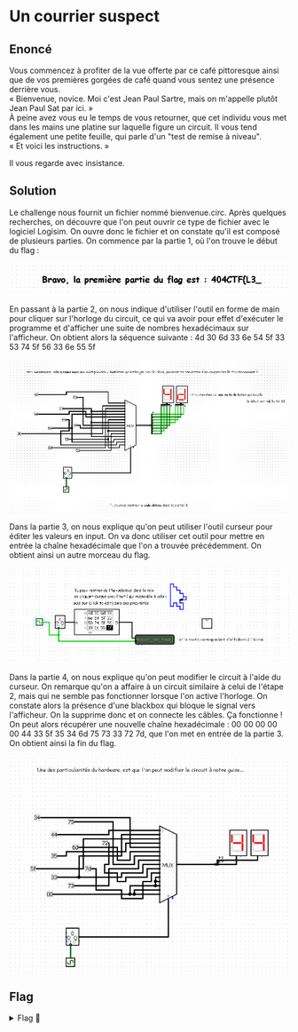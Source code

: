 # Un courrier suspect

## Enoncé

Vous commencez à profiter de la vue offerte par ce café pittoresque ainsi que de vos premières gorgées de café quand vous sentez une présence derrière vous.   
« Bienvenue, novice. Moi c'est Jean Paul Sartre, mais on m'appelle plutôt Jean Paul Sat par ici. »   
À peine avez vous eu le temps de vous retourner, que cet individu vous met dans les mains une platine sur laquelle figure un circuit. Il vous tend également une petite feuille, qui parle d'un "test de remise à niveau".   
« Et voici les instructions. »

Il vous regarde avec insistance.

## Solution

Le challenge nous fournit un fichier nommé bienvenue.circ. Après quelques recherches, on découvre que l'on peut ouvrir ce type de fichier avec le logiciel Logisim. On ouvre donc le fichier et on constate qu'il est composé de plusieurs parties. On commence par la partie 1, où l'on trouve le début du flag :

<p align="center"><img src="Partie 1.png" alt="Partie 1" width="500"></p>

En passant à la partie 2, on nous indique d'utiliser l'outil en forme de main pour cliquer sur l'horloge du circuit, ce qui va avoir pour effet d'exécuter le programme et d'afficher une suite de nombres hexadécimaux sur l'afficheur. On obtient alors la séquence suivante : 4d 30 6d 33 6e 54 5f 33 53 74 5f 56 33 6e 55 5f

<p align="center"><img src="Partie 2.png" alt="Partie 2" width="700"></p>

Dans la partie 3, on nous explique qu'on peut utiliser l'outil curseur pour éditer les valeurs en input. On va donc utiliser cet outil pour mettre en entrée la chaîne hexadécimale que l'on a trouvée précédemment. On obtient ainsi un autre morceau du flag.

<p align="center"><img src="Partie 3.png" alt="Partie 3" width="700"></p>

Dans la partie 4, on nous explique qu'on peut modifier le circuit à l'aide du curseur. On remarque qu'on a affaire à un circuit similaire à celui de l'étape 2, mais qui ne semble pas fonctionner lorsque l'on active l'horloge. On constate alors la présence d'une blackbox qui bloque le signal vers l'afficheur. On la supprime donc et on connecte les câbles. Ça fonctionne ! On peut alors récupérer une nouvelle chaîne hexadécimale : 00 00 00 00 00 44 33 5f 35 34 6d 75 73 33 72 7d, que l'on met en entrée de la partie 3. On obtient ainsi la fin du flag.

<p align="center"><img src="Partie 4.png" alt="Partie 4" width="500"></p>

## Flag

<details>
<summary> Flag 🚩</summary>

```
404CTF{L3_M0m3nT_3St_V3nU_D3_54mus3r}
```